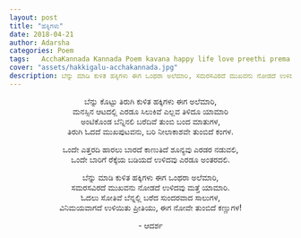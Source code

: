 ```yaml
---
layout: post
title: "ಹಕ್ಕಿಗಳು"
date: 2018-04-21
author: Adarsha
categories: Poem
tags:	AcchaKannada Kannada Poem kavana happy life love preethi prema couple marriage
cover: "assets/hakkigalu-acchakannada.jpg"
description: ಬೆನ್ನು ಮಾಡಿ ಕುಳಿತ ಹಕ್ಕಿಗಳು ಈಗ ಒಂಥರಾ ಅಲೆಮಾರಿ, ಸಮರಸವಿರದೆ ಮುಖವನು ನೋಡದೆ ಉಳಿದವು ಮತ್ತೆ ಯಾಮಾರಿ.
---
```


<p align ="center">ಬೆನ್ನು ಕೊಟ್ಟು ತಿರುಗಿ ಕುಳಿತ ಹಕ್ಕಿಗಳು ಈಗ ಅಲೆಮಾರಿ,<br>
ಮನಸ್ಸಿನ ಆಟದಲ್ಲಿ ಎರಡೂ ಸಿಲುಕಿವೆ ಎಲ್ಲವ ತಿಳಿದೂ ಯಾಮಾರಿ<br>
ಅಂಟಿಕೊಂಡ ಬೆನ್ನಿನಲಿ ಬರೆದಿವೆ ತುಂಬಿ ಬಂದ ಮಾತುಗಳ,<br>
ತಿರುಗಿ ಓದದೆ ಮುಖಪುಟವನು, ಬರಿ ನೀಲಾಕಾಶವೇ ತುಂಬಿದೆ ಕಂಗಳ.</p>

<p align ="center">ಒಂದೇ ಎತ್ತರದಿ ಹಾರಲು ಬಾರದೆ ಕಾಣುತಿದೆ ಶೂನ್ಯವು ಎರಡರ ನಡುವಲಿ,<br>
ಒಂದೇ ಬಾರಿಗೆ ರೆಕ್ಕೆಯ ಬಡಿಯದೆ ಉಳಿದವು ಎರಡೂ ಅಂತರದಲಿ.</p>

<p align ="center">ಬೆನ್ನು ಮಾಡಿ ಕುಳಿತ ಹಕ್ಕಿಗಳು ಈಗ ಒಂಥರಾ ಅಲೆಮಾರಿ,<br>
ಸಮರಸವಿರದೆ ಮುಖವನು ನೋಡದೆ ಉಳಿದವು ಮತ್ತೆ ಯಾಮಾರಿ.<br>
ಓದಲು ಸೋತಿವೆ ಬೆನ್ನಲ್ಲಿ ಬರೆದ ಸುಂದರವಾದ ಸಾಲುಗಳ,<br>
ವಿನಿಮಯವಾಗದೆ ಉಳಿಯಿತು ಪ್ರೀತಿಯು,  ಈಗ ನೋವೇ ತುಂಬಿದೆ ಕಣ್ಣುಗಳ!</p>

<p align ="center">- ಆದರ್ಶ</p>
